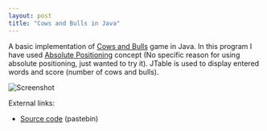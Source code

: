 ```yaml
---
layout: post
title: "Cows and Bulls in Java"
---
```


A basic implementation of [Cows and Bulls](http://en.wikipedia.org/wiki/Bulls_and_cows) game in Java. In this program I have used [Absolute Positioning](http://docs.oracle.com/javase/tutorial/uiswing/layout/none.html) concept (No specific reason for using absolute positioning, just wanted to try it). JTable is used to display entered words and score (number of cows and bulls).


![Screenshot](http://2.bp.blogspot.com/-0JeOP_qvQjU/T2t0fTpd18I/AAAAAAAAAWY/dAKtP3ihvss/s1600/CowsAndBullsJava.jpg)

External links:

+ [Source code](http://pastebin.com/BFZfZZQ9) (pastebin)
